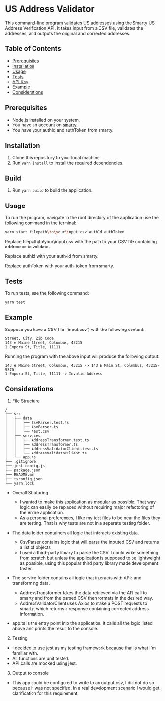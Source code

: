 # US Address Validator

This command-line program validates US addresses using the Smarty US Address Verification API. It takes input from a CSV file, validates the addresses, and outputs the original and corrected addresses.

## Table of Contents

- [Prerequisites](#prerequisites)
- [Installation](#installation)
- [Usage](#usage)
- [Tests](#tests)
- [API Key](#api-key)
- [Example](#example)
- [Considerations](#considerations)

## Prerequisites

- Node.js installed on your system.
- You have an account on [smarty](https://www.smarty.com/products/us-address-verification).
- You have your authId and authToken from smarty.

## Installation

1. Clone this repository to your local machine.
2. Run `yarn install` to install the required dependencies.

## Build

1. Run `yarn build` to build the application.

## Usage

To run the program, navigate to the root directory of the application use the following command in the terminal:

```sh
yarn start filepath\to\your\input.csv authId authToken
```

Replace filepath\to\your\input.csv with the path to your CSV file containing addresses to validate.

Replace authId with your auth-id from smarty.

Replace authToken with your auth-token from smarty.

## Tests

To run tests, use the following command:

```
yarn test
```

## Example

Suppose you have a CSV file (\`input.csv\`) with the following content:

```
Street, City, Zip Code
143 e Maine Street, Columbus, 43215
1 Empora St, Title, 11111
```

Running the program with the above input will produce the following output:

```
143 e Maine Street, Columbus, 43215 -> 143 E Main St, Columbus, 43215-5370
1 Empora St, Title, 11111 -> Invalid Address
```

## Considerations

1. File Structure

```
/
├── src
│   ├── data
│   │   ├── CsvParser.test.ts
│   │   ├── CsvParser.ts
│   │   └── test.csv
│   ├── services
│   │   ├── AddressTransformer.test.ts
│   │   ├── AddressTransformer.ts
│   │   ├── AddressValidatorClient.test.ts
│   │   └── AddressValidatorClient.ts
│   └── app.ts
├── .gitignore
├── jest.config.js
├── package.json
├── README.md
├── tsconfig.json
└── yarn.lock
```

- Overall Struturing

  - I wanted to make this application as modular as possible. That way logic can easily be replaced without requiring major refactoring of the entire application.
  - As a personal preferences, I like my test files to be near the files they are testing. That is why tests are not in a seperate testing folder.

- The data folder containers all logic that interacts existing data.
  - CsvParser contains logic that will parse the inputed CSV and returns a list of objects
  - I used a third-party library to parse the CSV. I could write something from scratch but unless the application is supposed to be lightweight as possible, using this popular third party library made development faster.
- The service folder contains all logic that interacts with APIs and transforming data.

  - AddressTransformer takes the data retrieved via the API call to smarty and from the parsed CSV then formats in the desired way.
  - AddressValidatorClient uses Axios to make a POST requests to smarty, which returns a response containing corrected address information.

- app.ts is the entry point into the application. It calls all the logic listed above and prints the result to the console.

2. Testing

- I decided to use jest as my testing framework because that is what I'm familiar with.
- All functions are unit tested.
- API calls are mocked using jest.

3. Output to console

- This app could be configured to write to an output.csv, I did not do so because it was not specified. In a real development scenario I would get clarification for this requirement.
